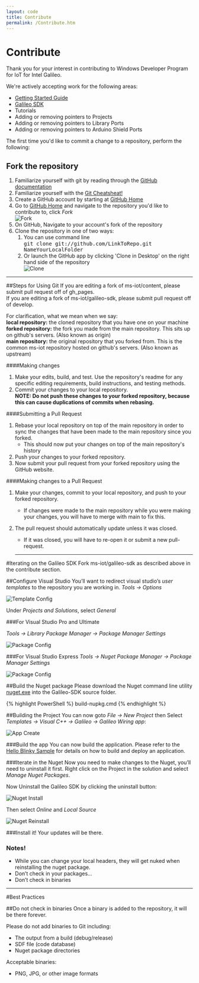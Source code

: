 ```yaml
---
layout: code
title: Contribute
permalink: /Contribute.htm
---
```


# Contribute
Thank you for your interest in contributing to Windows Developer Program for IoT for Intel Galileo.

We're actively accepting work for the following areas:

* <a href="https://github.com/ms-iot/content" target="_blank">Getting Started Guide</a>
* <a href="https://github.com/ms-iot/galileo-sdk" target="_blank">Galileo SDK</a>
* Tutorials
* Adding or removing pointers to Projects
* Adding or removing pointers to Library Ports
* Adding or removing pointers to Arduino Shield Ports

The first time you'd like to commit a change to a repository, perform the following:

## Fork the repository
1. Familiarize yourself with git by reading through the <a href="https://help.github.com/" title="GitHub help" target="_blank">GitHub documentation</a>
1. Familiarize yourself with the <a href="https://github.com/github/training-materials/blob/master/downloads/github-git-cheat-sheet.pdf?raw=true">Git Cheatsheat!</a>
1. Create a GitHub account by starting at <a href="https://github.com/" target="_blank">GitHub Home</a>
1. Go to <a href="https://github.com/" target="_blank">GitHub Home</a> and navigate to the repository you'd like to contribute to, click *Fork*  
  ![Fork](images/GitHubFork.png)
1. On GitHub, Navigate to your account's fork of the repository
1. Clone the repository in one of two ways:
    1. You can use command line <br/>
    <kbd>git clone git://github.com/LinkToRepo.git NameYourLocalFolder</kbd>
    1. Or launch the GitHub app by clicking 'Clone in Desktop' on the right hand side of the repository  
    ![Clone](images/GitHubClone.png)   

___

##Steps for Using Git
If you are editing a fork of ms-iot/content, please submit pull request off of gh_pages.<br/>
If you are editing a fork of ms-iot/galileo-sdk, please submit pull request off of develop.

For clarification, what we mean when we say:<br/>
**local repository:** the cloned repository that you have one on your machine<br/>
**forked repository:** the fork you made from the main repository. This sits up on github's servers. (Also known as origin)<br/>
**main repository:** the original repository that you forked from. This is the common ms-iot repository hosted on github's servers. (Also known as upstream)<br/>

####Making changes
1. Make your edits, build, and test. Use the repository's readme for any specific editing requirements, build instructions, and testing methods.
1. Commit your changes to your local repository. <br/> <b>NOTE: Do not push these changes to your forked repository, because this can cause duplications of commits when rebasing.</b>


####Submitting a Pull Request
1. Rebase your local repository on top of the main repository in order to sync the changes that have been made to the main repository since you forked.
    * This should now put your changes on top of the main repository's history
1. Push your changes to your forked repository.
1. Now submit your pull request from your forked repository using the GitHub website.

####Making changes to a Pull Request
1. Make your changes, commit to your local repository, and push to your forked repository.
    * If changes were made to the main repository while you were making your changes, you will have to merge with main to fix this.
1. The pull request should automatically update unless it was closed.
    * If it was closed, you will have to re-open it or submit a new pull-request.

    ___

#Iterating on the Galileo SDK
Fork  ms-iot/galileo-sdk as described above in the contribute section.

##Configure Visual Studio
You’ll want to redirect visual studio’s *user templates* to the repository you are working in.
*Tools -> Options*

![Template Config](images/Nuget_TemplateConfig.png)

Under *Projects and Solutions*, select *General*

###For Visual Studio Pro and Ultimate

*Tools -> Library Package Manager -> Package Manager Settings*

![Package Config](images/Nuget_PackageSourceConfig_VSU2013.png)

###For Visual Studio Express
*Tools -> Nuget Package Manager -> Package Manager Settings*

![Package Config](images/Nuget_PackageSourceConfig_VSE2013.png)

##Build the Nuget package
Please download the Nuget command line utility [nuget.exe](http://nuget.org/nuget.exe) into the Galileo-SDK source folder.

{% highlight PowerShell %}
build-nupkg.cmd
{% endhighlight %}

##Building the Project
You can now goto *File -> New Project* then Select *Templates -> Visual C++ -> Galileo -> Galileo Wiring app*:

![App Create](images/Nuget_AppCreate.png)

###Build the app
You can now build the application. Please refer to the [Hello Blinky Sample](HelloBlinky.htm) for details on how to build and deploy an application.

###Iterate in the Nuget
Now you need to make changes to the Nuget, you’ll need to uninstall it first. Right click on the Project in the solution and select *Manage Nuget Packages*.

Now Uninstall the Galileo SDK by clicking the uninstall button:

![Nuget Install](images/Nuget_Install.png)

Then select *Online* and *Local Source*

![Nuget Reinstall](images/Nuget_Reinstall.png)

###Install it!
Your updates will be there.


### Notes!
* While you can change your local headers, they will get nuked when reinstalling the nuget package.
* Don’t check in your packages...
* Don’t check in binaries

___

#Best Practices

##Do not check in binaries
Once a binary is added to the repository, it will be there forever.

Please do not add binaries to Git including:
* The output from a build (debug/release)
* SDF file (code database)
* Nuget package directories

Acceptable binaries:
* PNG, JPG, or other image formats


